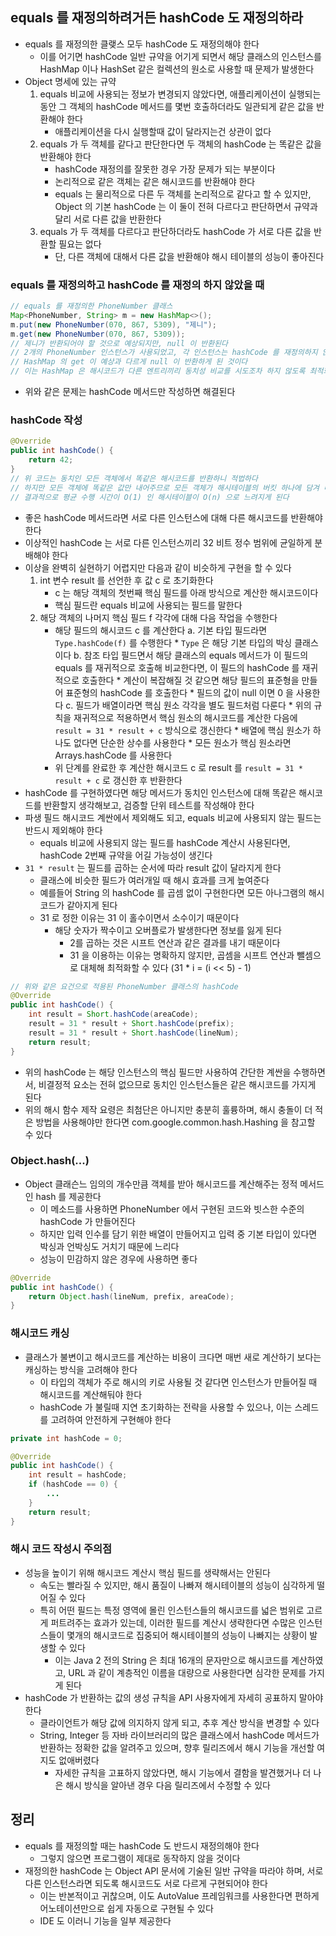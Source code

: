 ## equals 를 재정의하려거든 hashCode 도 재정의하라

* equals 를 재정의한 클랮스 모두 hashCode 도 재정의해야 한다
    * 이를 어기면 hashCode 일반 규약을 어기게 되면서 해당 클래스의 인스턴스를 HashMap 이나 HashSet 같은 컬렉션의 원소로 사용할 때 문제가 발생한다
* Object 명세에 있는 규약
    1. equals 비교에 사용되는 정보가 변경되지 않았다면, 애플리케이션이 실행되는 동안 그 객체의 hashCode 메서드를 몇번 호출하더라도 일관되게 같은 값을 반환해야 한다
        * 애플리케이션을 다시 실행할때 값이 달라지는건 상관이 없다
    2. equals 가 두 객체를 같다고 판단한다면 두 객체의 hashCode 는 똑같은 값을 반환해야 한다
        * hashCode 재정의를 잘못한 경우 가장 문제가 되는 부분이다
        * 논리적으로 같은 객체는 같은 해시코드를 반환해야 한다
        * equals 는 물리적으로 다른 두 객체를 논리적으로 같다고 할 수 있지만, Object 의 기본 hashCode 는 이 둘이 전혀 다르다고 판단하면서 규약과 달리 서로 다른 값을 반환한다
    3. equals 가 두 객체를 다르다고 판단하더라도 hashCode 가 서로 다른 값을 반환할 필요는 없다
        * 단, 다른 객체에 대해서 다른 값을 반환해야 해시 테이블의 성능이 좋아진다

### equals 를 재정의하고 hashCode 를 재정의 하지 않았을 때

```java
// equals 를 재정의한 PhoneNumber 클래스
Map<PhoneNumber, String> m = new HashMap<>();
m.put(new PhoneNumber(070, 867, 5309), "제니");
m.get(new PhoneNumber(070, 867, 5309));
// 제니가 반환되어야 할 것으로 예상되지만, null 이 반환된다
// 2개의 PhoneNumber 인스턴스가 사용되었고, 각 인스턴스는 hashCode 를 재정의하지 않았기 떄문에 논리적 동치인 두 객체가 서로 다른 해시코드를 반환하면서
// HashMap 의 get 이 예상과 다르게 null 이 반환하게 된 것이다
// 이는 HashMap 은 해시코드가 다른 엔트리끼리 동치성 비교를 시도조차 하지 않도록 최적화 되어 있기 때문에 이러한 현상이 발생한 것이다
```

* 위와 같은 문제는 hashCode 메서드만 작성하면 해결된다

### hashCode 작성

```java
@Override
public int hashCode() {
    return 42;
}
// 위 코드는 동치인 모든 객체에서 똑같은 해시코드를 반환하니 적법하다
// 하지만 모든 객체에 똑같은 값만 내어주므로 모든 객체가 해시테이블의 버킷 하나에 담겨 마치 연결 리스트처럼 동작한다
// 결과적으로 평균 수행 시간이 O(1) 인 해시테이블이 O(n) 으로 느려지게 된다
```

* 좋은 hashCode 메서드라면 서로 다른 인스턴스에 대해 다른 해시코드를 반환해야 한다
* 이상적인 hashCode 는 서로 다른 인스턴스끼리 32 비트 정수 범위에 균일하게 분배해야 한다
* 이상을 완벽히 실현하기 어렵지만 다음과 같이 비슷하게 구현을 할 수 있다
    1. int 변수 result 를 선언한 후 값 c 로 초기화한다
        * c 는 해당 객체의 첫번째 핵심 필드를 아래 방식으로 계산한 해시코드이다
        * 핵심 필드란 equals 비교에 사용되는 필드를 말한다
    2. 해당 객체의 나머지 핵심 필드 f 각각에 대해 다음 작업을 수행한다
        * 해당 필드의 해시코드 c 를 계산한다
            a. 기본 타입 필드라면 `Type.hashCode(f)` 를 수행한다
                * `Type` 은 해당 기본 타입의 박싱 클래스이다
            b. 참조 타입 필드면서 해당 클래스의 equals 메서드가 이 필드의 equals 를 재귀적으로 호출해 비교한다면, 이 필드의 hashCode 를 재귀적으로 호출한다
                * 계산이 복잡해질 것 같으면 해당 필드의 표준형을 만들어 표준형의 hashCode 를 호출한다
                * 필드의 값이 null 이면 0 을 사용한다
            c. 필드가 배열이라면 핵심 원소 각각을 별도 필드처럼 다룬다
                * 위의 규칙을 재귀적으로 적용하면서 핵심 원소의 해시코드를 계산한 다음에 `result = 31 * result + c` 방식으로 갱신한다
                * 배열에 핵심 원소가 하나도 없다면 단순한 상수를 사용한다
                * 모든 원소가 핵심 원소라면 Arrays.hashCode 를 사용한다
        * 위 단계를 완료한 후 계산한 해시코드 c 로 result 를 `result = 31 * result + c` 로 갱신한 후 반환한다
* hashCode 를 구현하였다면 해당 메서드가 동치인 인스턴스에 대해 똑같은 해시코드를 반환할지 생각해보고, 검증할 단위 테스트를 작성해야 한다
* 파생 필드 해시코드 계싼에서 제외해도 되고, equals 비교에 사용되지 않는 필드는 반드시 제외해야 한다
    * equals 비교에 사용되지 않는 필드를 hashCode 계산시 사용된다면, hashCode 2번째 규약을 어길 가능성이 생긴다
* `31 * result` 는 필드를 곱하는 순서에 따라 result 값이 달라지게 한다
    * 클래스에 비슷한 필드가 여러개일 때 해시 효과를 크게 높여준다
    * 예를들어 String 의 hashCode 를 곱셈 없이 구현한다면 모든 아나그램의 해시코드가 같아지게 된다
    * 31 로 정한 이유는 31 이 홀수이면서 소수이기 때문이다
        * 해당 숫자가 짝수이고 오버플로가 발생한다면 정보를 잃게 된다
            * 2를 곱하는 것은 시프트 연산과 같은 결과를 내기 때문이다
            * 31 을 이용하는 이유는 명확하지 않지만, 곱셈을 시프트 연산과 뺄셈으로 대체해 최적화할 수 있다 (31 * i = (i << 5) - 1)

```java
// 위와 같은 요건으로 적용된 PhoneNumber 클래스의 hashCode
@Override
public int hashCode() {
    int result = Short.hashCode(areaCode);
    result = 31 * result + Short.hashCode(prefix);
    result = 31 * result + Short.hashCode(lineNum);
    return result;
}
```

* 위의 hashCode 는 해당 인스턴스의 핵심 필드만 사용하여 간단한 계싼을 수행하면서, 비결정적 요소는 전혀 없으므로 동치인 인스턴스들은 같은 해시코드를 가지게 된다
* 위의 해시 함수 제작 요령은 최첨단은 아니지만 충분히 훌륭하며, 해시 충돌이 더 적은 방법을 사용해야만 한다면 com.google.common.hash.Hashing 을 참고할 수 있다

### Object.hash(...)

* Object 클래슨느 임의의 개수만큼 객체를 받아 해시코드를 계산해주는 정적 메서드인 hash 를 제공한다
    * 이 메소드를 사용하면 PhoneNumber 에서 구현된 코드와 빗스한 수준의 hashCode 가 만들어진다
    * 하지만 입력 인수를 담기 위한 배열이 만들어지고 입력 중 기본 타입이 있다면 박싱과 언박싱도 거치기 때문에 느리다
    * 성능이 민감하지 않은 경우에 사용하면 좋다
    
```java
@Override
public int hashCode() {
    return Object.hash(lineNum, prefix, areaCode);
}
```

### 해시코드 캐싱

* 클래스가 불변이고 해시코드를 계산하는 비용이 크다면 매번 새로 계산하기 보다는 캐싱하는 방식을 고려해야 한다
    * 이 타입의 객체가 주로 해시의 키로 사용될 것 같다면 인스턴스가 만들어질 때 해시코드를 계산해둬야 한다
    * hashCode 가 불릴때 지연 초기화하는 전략을 사용할 수 있으나, 이는 스레드를 고려하여 안전하게 구현해야 한다
    
```java
private int hashCode = 0;

@Override
public int hashCode() {
    int result = hashCode;
    if (hashCode == 0) {
        ...
    }
    return result;
}
```

### 해시 코드 작성시 주의점

* 성능을 높이기 위해 해시코드 계산시 핵심 필드를 생략해서는 안된다
    * 속도는 빨라질 수 있지만, 해시 품질이 나빠져 해시테이블의 성능이 심각하게 떨어질 수 있다
    * 특히 어떤 필드는 특정 영역에 몰린 인스턴스들의 해시코드를 넓은 범위로 고르게 퍼트려주는 효과가 있는데, 이러한 필드를 계산시 생략한다면 수많은 인스턴스들이 몇개의 해시코드로 집중되어 해시테이블의 성능이 나빠지는 상황이 발생할 수 있다
        * 이는 Java 2 전의 String 은 최대 16개의 문자만으로 해시코드를 계산하였고, URL 과 같이 계층적인 이름을 대량으로 사용한다면 심각한 문제를 가지게 된다
* hashCode 가 반환하는 값의 생성 규칙을 API 사용자에게 자세히 공표하지 말아야 한다
    * 클라이언트가 해당 값에 의지하지 않게 되고, 추후 계산 방식을 변경할 수 있다
    * String, Integer 등 자바 라이브러리의 많은 클래스에서 hashCode 메서드가 반환하는 정확한 값을 알려주고 있으며, 향후 릴리즈에서 해시 기능을 개선할 여지도 없애버렸다
        * 자세한 규칙을 고표하지 않았다면, 해시 기능에서 결함을 발견했거나 더 나은 해시 방식을 알아낸 경우 다음 릴리즈에서 수정할 수 있다

## 정리

* equals 를 재정의할 때는 hashCode 도 반드시 재정의해야 한다
    * 그렇지 않으면 프로그램이 제대로 동작하지 않을 것이다
* 재정의한 hashCode 는 Object API 문서에 기술된 일반 규약을 따라야 하며, 서로 다른 인스턴스라면 되도록 해시코드도 서로 다르게 구현되어야 한다
    * 이는 반본적이고 귀찮으며, 이도 AutoValue 프레임워크를 사용한다면 편하게 어노테이션만으로 쉽게 자동으로 구현될 수 있다
    * IDE 도 이러니 기능을 일부 제공한다
